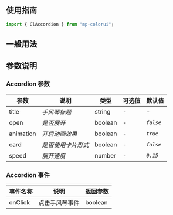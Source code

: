 ## 使用指南

```js
import { ClAccordion } from "mp-colorui";
```

## 一般用法

<CodeShow componentName='accordion' />



## 参数说明

### Accordion 参数

| 参数      | 说明               | 类型    | 可选值 | 默认值    |
| --------- | ------------------ | ------- | ------ | --------- |
| title     | _手风琴标题_       | string  | -      | -         |
| open      | _是否展开_         | boolean | -      | _`false`_ |
| animation | _开启动画效果_     | boolean | -      | _`true`_  |
| card      | _是否使用卡片形式_ | boolean | -      | _`false`_ |
| speed     | _展开速度_         | number  | -      | _`0.15`_  |

### Accordion 事件

| 事件名称 | 说明           | 返回参数 |
| -------- | -------------- | -------- |
| onClick  | 点击手风琴事件 | boolean  |

<FloatPhone url="https://yinliangdream.github.io/mp-colorui-h5-demo/#/pages/components/accordion/index" />
